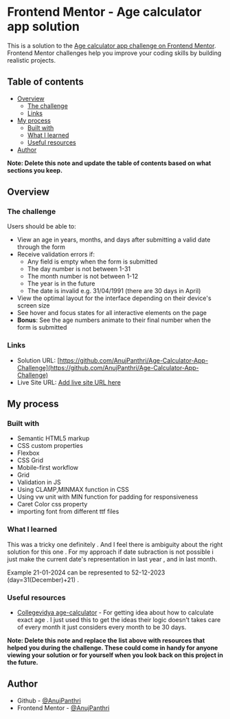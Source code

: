 # Frontend Mentor - Age calculator app solution

This is a solution to the [Age calculator app challenge on Frontend Mentor](https://www.frontendmentor.io/challenges/age-calculator-app-dF9DFFpj-Q). Frontend Mentor challenges help you improve your coding skills by building realistic projects. 

## Table of contents

- [Overview](#overview)
  - [The challenge](#the-challenge)
  - [Links](#links)
- [My process](#my-process)
  - [Built with](#built-with)
  - [What I learned](#what-i-learned)
  - [Useful resources](#useful-resources)
- [Author](#author)

**Note: Delete this note and update the table of contents based on what sections you keep.**

## Overview

### The challenge

Users should be able to:

- View an age in years, months, and days after submitting a valid date through the form
- Receive validation errors if:
  - Any field is empty when the form is submitted
  - The day number is not between 1-31
  - The month number is not between 1-12
  - The year is in the future
  - The date is invalid e.g. 31/04/1991 (there are 30 days in April)
- View the optimal layout for the interface depending on their device's screen size
- See hover and focus states for all interactive elements on the page
- **Bonus**: See the age numbers animate to their final number when the form is submitted


### Links

- Solution URL: [https://github.com/AnujPanthri/Age-Calculator-App-Challenge](https://github.com/AnujPanthri/Age-Calculator-App-Challenge)
- Live Site URL: [Add live site URL here](https://your-live-site-url.com)

## My process

### Built with

- Semantic HTML5 markup
- CSS custom properties
- Flexbox
- CSS Grid
- Mobile-first workflow
- Grid
- Validation in JS
- Using CLAMP,MINMAX function in CSS
- Using vw unit with MIN function for padding for responsiveness
- Caret Color css property
- importing font from different ttf files


### What I learned

This was a tricky one definitely . And I feel there is ambiguity about the right solution for this one . For my approach if date subraction is not possible i just make the current date's representation in last year , and in last month.

Example 21-01-2024 can be represented to 52-12-2023 (day=31(December)+21) .

### Useful resources

- [Collegevidya age-calculator](https://collegevidya.com/tool/age-calculator/) - For getting idea about how to calculate exact age . I just used this to get the ideas their logic doesn't takes care of every month it just considers every month to be 30 days.

**Note: Delete this note and replace the list above with resources that helped you during the challenge. These could come in handy for anyone viewing your solution or for yourself when you look back on this project in the future.**

## Author

- Github - [@AnujPanthri](https://www.github.com/AnujPanthri)
- Frontend Mentor - [@AnujPanthri](https://www.frontendmentor.io/profile/AnujPanthri)